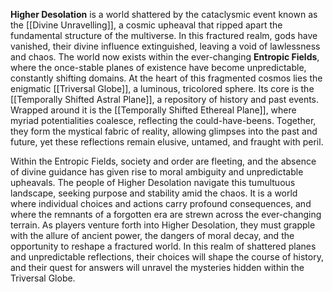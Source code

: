 **Higher Desolation** is a world shattered by the cataclysmic event known as the [[Divine Unravelling]], a cosmic upheaval that ripped apart the fundamental structure of the multiverse. In this fractured realm, gods have vanished, their divine influence extinguished, leaving a void of lawlessness and chaos. The world now exists within the ever-changing **Entropic Fields**, where the once-stable planes of existence have become unpredictable, constantly shifting domains. At the heart of this fragmented cosmos lies the enigmatic [[Triversal Globe]], a luminous, tricolored sphere. Its core is the [[Temporally Shifted Astral Plane]], a repository of history and past events. Wrapped around it is the [[Temporally Shifted Ethereal Plane]], where myriad potentialities coalesce, reflecting the could-have-beens. Together, they form the mystical fabric of reality, allowing glimpses into the past and future, yet these reflections remain elusive, untamed, and fraught with peril.

Within the Entropic Fields, society and order are fleeting, and the absence of divine guidance has given rise to moral ambiguity and unpredictable upheavals. The people of Higher Desolation navigate this tumultuous landscape, seeking purpose and stability amid the chaos. It is a world where individual choices and actions carry profound consequences, and where the remnants of a forgotten era are strewn across the ever-changing terrain. As players venture forth into Higher Desolation, they must grapple with the allure of ancient power, the dangers of moral decay, and the opportunity to reshape a fractured world. In this realm of shattered planes and unpredictable reflections, their choices will shape the course of history, and their quest for answers will unravel the mysteries hidden within the Triversal Globe.